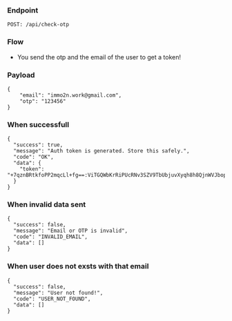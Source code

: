 ### Endpoint
```
POST: /api/check-otp
```

### Flow
- You send the otp and the email of the user to get a token!

### Payload
```
{
    "email": "immo2n.work@gmail.com",
    "otp": "123456"
}
```
### When successfull
```
{
  "success": true,
  "message": "Auth token is generated. Store this safely.",
  "code": "OK",
  "data": {
    "token": "+7qznBRtkfoPP2mqcLl+fg==:ViTGQWbKrRiPUcRNv3SZV9TbUbjuvXyqh8h8QjnWVJbop7HUYt/awa9He6A5MHMAufU8tGiHDI1So9ZlQTE0DpKbaMCiJB/Uhns1h46pyII="
  }
}
```
### When invalid data sent
```
{
  "success": false,
  "message": "Email or OTP is invalid",
  "code": "INVALID_EMAIL",
  "data": []
}
```
### When user does not exsts with that email
```
{
  "success": false,
  "message": "User not found!",
  "code": "USER_NOT_FOUND",
  "data": []
}
```